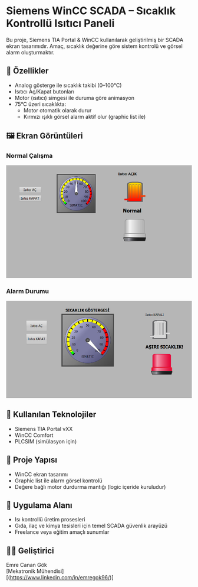 # Siemens WinCC SCADA – Sıcaklık Kontrollü Isıtıcı Paneli

Bu proje, Siemens TIA Portal & WinCC kullanılarak geliştirilmiş bir SCADA ekran tasarımıdır. Amaç, sıcaklık değerine göre sistem kontrolü ve görsel alarm oluşturmaktır.

## 🎯 Özellikler
- Analog gösterge ile sıcaklık takibi (0–100°C)
- Isıtıcı Aç/Kapat butonları
- Motor (ısıtıcı) simgesi ile duruma göre animasyon
- 75°C üzeri sıcaklıkta:
  - Motor otomatik olarak durur
  - Kırmızı ışıklı görsel alarm aktif olur (graphic list ile)
  
## 🖼️ Ekran Görüntüleri

### Normal Çalışma
![Panel Normal](panel.png)

### Alarm Durumu
![Panel Alarm](panel_alarm.png)

## 🔧 Kullanılan Teknolojiler
- Siemens TIA Portal vXX
- WinCC Comfort
- PLCSIM (simülasyon için)

## 📁 Proje Yapısı
- WinCC ekran tasarımı
- Graphic list ile alarm görsel kontrolü
- Değere bağlı motor durdurma mantığı (logic içeride kuruludur)

## 🚀 Uygulama Alanı
- Isı kontrollü üretim prosesleri
- Gıda, ilaç ve kimya tesisleri için temel SCADA güvenlik arayüzü
- Freelance veya eğitim amaçlı sunumlar

## 👨‍💻 Geliştirici
Emre Canan Gök  
[Mekatronik Mühendisi]  
[(https://www.linkedin.com/in/emregok96/)]  
